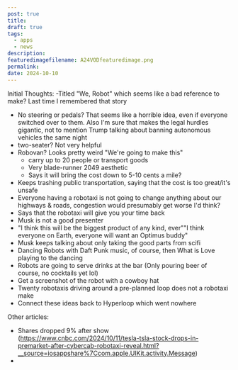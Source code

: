 ```yaml
---
post: true
title: 
draft: true
tags:
  - apps
  - news
description: 
featuredimagefilename: A24VODfeaturedimage.png
permalink: 
date: 2024-10-10
---
```



Initial Thoughts:
-Titled "We, Robot" which seems like a bad reference to make? Last time I remembered that story
- No steering or pedals? That seems like a horrible idea, even if everyone switched over to them. Also I'm sure that makes the legal hurdles gigantic, not to mention Trump talking about banning autonomous vehicles the same night
- two-seater? Not very helpful
- Robovan? Looks pretty weird "We're going to make this"
	- carry up to 20 people or transport goods
	- Very blade-runner 2049 aesthetic
	- Says it will bring the cost down to 5-10 cents a mile?
- Keeps trashing public transportation, saying that the cost is too great/it's unsafe
- Everyone having a robotaxi is not going to change anything about our highways & roads, congestion would presumably get worse I'd think?
- Says that the robotaxi will give you your time back
- Musk is not a good presenter
- "I think this will be the biggest product of any kind, ever""I think everyone on Earth, everyone will want an Optimus buddy"
- Musk keeps talking about only taking the good parts from scifi
- Dancing Robots with Daft Punk music, of course, then What is Love playing to the dancing
- Robots are going to serve drinks at the bar (Only pouring beer of course, no cocktails yet lol)
- Get a screenshot of the robot with a cowboy hat
- Twenty robotaxis driving around a pre-planned loop does not a robotaxi make
- Connect these ideas back to Hyperloop which went nowhere

Other articles:
- Shares dropped 9% after show (https://www.cnbc.com/2024/10/11/tesla-tsla-stock-drops-in-premarket-after-cybercab-robotaxi-reveal.html?__source=iosappshare%7Ccom.apple.UIKit.activity.Message)
- 